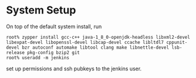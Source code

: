 # System Setup

On top of the default system install, run

    root% zypper install gcc-c++ java-1_8_0-openjdk-headless libxml2-devel libexpat-devel libopenssl-devel libcap-devel ccache libltdl7 cppunit-devel bzr autoconf automake libtool clang make libnettle-devel lsb-release pkg-config bzip2 git
    root% useradd -m jenkins

set up permissions and ssh pubkeys to the jenkins user.
